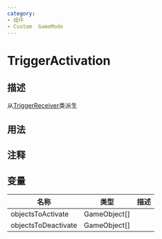 ```yaml
---
category: 
- 组件
- Custom  GameMode
---
```

# TriggerActivation
## 描述
从[TriggerReceiver](./TriggerReceiver.md)类派生
## 用法

## 注释

## 变量
| 名称 | 类型 | 描述 |
| ----------- | ----------- | ----------- |
| objectsToActivate | GameObject[] |  |  
| objectsToDeactivate | GameObject[] |  |  
